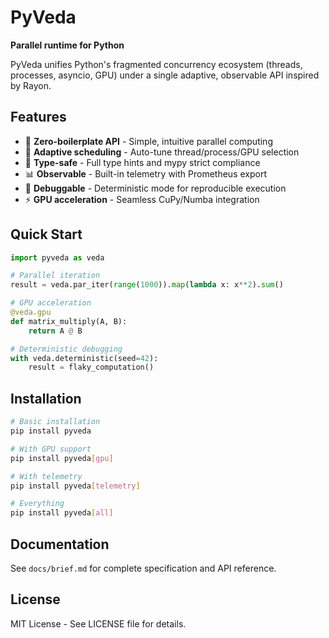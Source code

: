 # PyVeda

**Parallel runtime for Python**

PyVeda unifies Python's fragmented concurrency ecosystem (threads, processes, asyncio, GPU) under a single adaptive, observable API inspired by Rayon.

## Features

- 🚀 **Zero-boilerplate API** - Simple, intuitive parallel computing
- 🧠 **Adaptive scheduling** - Auto-tune thread/process/GPU selection
- 🎯 **Type-safe** - Full type hints and mypy strict compliance
- 📊 **Observable** - Built-in telemetry with Prometheus export
- 🔬 **Debuggable** - Deterministic mode for reproducible execution
- ⚡ **GPU acceleration** - Seamless CuPy/Numba integration

## Quick Start

```python
import pyveda as veda

# Parallel iteration
result = veda.par_iter(range(1000)).map(lambda x: x**2).sum()

# GPU acceleration
@veda.gpu
def matrix_multiply(A, B):
    return A @ B

# Deterministic debugging
with veda.deterministic(seed=42):
    result = flaky_computation()
```

## Installation

```bash
# Basic installation
pip install pyveda

# With GPU support
pip install pyveda[gpu]

# With telemetry
pip install pyveda[telemetry]

# Everything
pip install pyveda[all]
```

## Documentation

See `docs/brief.md` for complete specification and API reference.

## License

MIT License - See LICENSE file for details.
